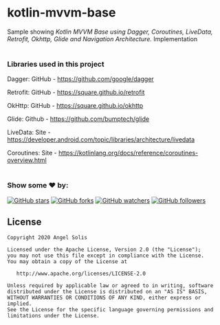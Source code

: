 # kotlin-mvvm-base
Sample showing *Kotlin MVVM Base using Dagger, Coroutines, LiveData, Retrofit, Okhttp, Glide and Navigation Architecture.* Implementation
<br />
<br />

### Libraries used in this project

Dagger: GitHub - https://github.com/google/dagger

Retrofit: GitHub - https://square.github.io/retrofit

OkHttp: GitHub - https://square.github.io/okhttp

Glide: Github - https://github.com/bumptech/glide

LiveData: Site - https://developer.android.com/topic/libraries/architecture/livedata

Coroutines: Site - https://kotlinlang.org/docs/reference/coroutines-overview.html
<br /><br />

### Show some :heart: by:
[![GitHub stars](https://img.shields.io/github/stars/asolis90/kotlin-mvvm-base.svg?style=social&label=Star)](https://github.com/asolis90/kotlin-mvvm-base) [![GitHub forks](https://img.shields.io/github/forks/asolis90/kotlin-mvvm-base.svg?style=social&label=Fork)](https://github.com/asolis90/kotlin-mvvm-base/fork) [![GitHub watchers](https://img.shields.io/github/watchers/asolis90/kotlin-mvvm-base.svg?style=social&label=Watch)](https://github.com/asolis90/kotlin-mvvm-base) [![GitHub followers](https://img.shields.io/github/followers/asolis90.svg?style=social&label=Follow)](https://github.com/asolis90)
<br />

License
----------

    Copyright 2020 Angel Solis

    Licensed under the Apache License, Version 2.0 (the "License");
    you may not use this file except in compliance with the License.
    You may obtain a copy of the License at

       http://www.apache.org/licenses/LICENSE-2.0

    Unless required by applicable law or agreed to in writing, software
    distributed under the License is distributed on an "AS IS" BASIS,
    WITHOUT WARRANTIES OR CONDITIONS OF ANY KIND, either express or implied.
    See the License for the specific language governing permissions and
    limitations under the License.